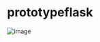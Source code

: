 # prototypeflask
![image](https://user-images.githubusercontent.com/84061081/122644356-c30d9180-d14f-11eb-8983-d8b0b75d49c5.png)
